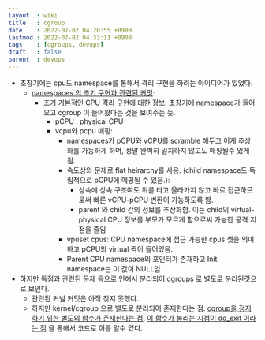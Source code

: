 ```yaml
---
layout  : wiki
title   : cgroup
date    : 2022-07-02 04:20:55 +0900
lastmod : 2022-07-02 04:33:11 +0900
tags    : [cgroups, devops]
draft   : false
parent  : devops
---
```


- 초창기에는 cpu도 namespace를 통해서 격리 구현을 하려는 아이디어가 있었다.
  - [namespaces 의 초기 구현과 관련된 커밋](https://lwn.net/Articles/872507/):
    - [초기 기본적인 CPU 격리 구현에 대한 정보](https://pratiksampat.github.io/cpu_namespace.html): 초창기에 namespace가 들어오고 cgroup 이 들어왔다는 것을 보여주는 듯.
      - pCPU : physical CPU
      - vcpu와 pcpu 매핑:
        - namespaces가 pCPU와 vCPU를 scramble 해두고 이게 추상화를 가능하게 하며, 정말 완벽히 일치하지 않고도 매핑될수 있게 됨.
        - 속도상의 문제로 flat heirarchy를 사용. (child namespace도 독립적으로 pCPU에 메핑될 수 있음.):
          - 상속에 상속 구조여도 위를 타고 올라가지 않고 바로 접근하므로써 빠른 vCPU-pCPU 변환이 가능하도록 함.
          - parent 와 child 간의 정보를 추상화함. 이는 child의 virtual-physical CPU 정보를 부모가 모르게 함으로써 가능한 공격 지점을 줄임
        - vpuset cpus: CPU namespace에 접근 가능한 cpus 셋을 의미하고 pCPU의 virtual 짝이 들어있음.
        - Parent CPU namespace의 포인터가 존재하고 Init namespace는 이 값이 NULL임.
- 하지만 독점과 관련된 문제 등으로 인해서 분리되어 cgroups 로 별도로 분리된것으로 보인다.
  - 관련된 커널 커밋은 아직 찾지 못했다.
  - 하지만 kernel/cgroup 으로 별도로 분리되어 존재한다는 점. [cgroup을 정지하기 위한 별도의 함수가 존재한다는 점](https://elixir.bootlin.com/linux/latest/source/kernel/cgroup/freezer.c#L14), [이 함수가 불리는 시점이 do_exit 이라는 점](https://elixir.bootlin.com/linux/latest/source/kernel/exit.c#L736) 을 통해서 코드로 이를 알수 있다.
